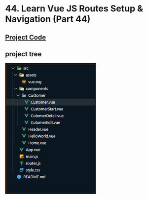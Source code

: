 # 44. Learn Vue JS Routes Setup & Navigation (Part 44)

## [Project Code](./src/)

## project tree

![Alt text](image.png)

